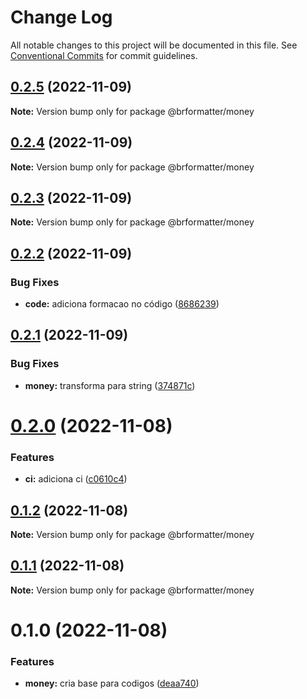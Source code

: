 # Change Log

All notable changes to this project will be documented in this file.
See [Conventional Commits](https://conventionalcommits.org) for commit guidelines.

## [0.2.5](https://github.com/bearkfear/br-formatter/compare/@brformatter/money@0.2.4...@brformatter/money@0.2.5) (2022-11-09)

**Note:** Version bump only for package @brformatter/money

## [0.2.4](https://github.com/bearkfear/br-formatter/compare/@brformatter/money@0.2.3...@brformatter/money@0.2.4) (2022-11-09)

**Note:** Version bump only for package @brformatter/money

## [0.2.3](https://github.com/bearkfear/br-formatter/compare/@brformatter/money@0.2.2...@brformatter/money@0.2.3) (2022-11-09)

**Note:** Version bump only for package @brformatter/money

## [0.2.2](https://github.com/bearkfear/br-formatter/compare/@brformatter/money@0.2.1...@brformatter/money@0.2.2) (2022-11-09)

### Bug Fixes

- **code:** adiciona formacao no código ([8686239](https://github.com/bearkfear/br-formatter/commit/86862399122ad517336563d0cfe73dd0da0730fb))

## [0.2.1](https://github.com/bearkfear/br-formatter/compare/@brformatter/money@0.2.0...@brformatter/money@0.2.1) (2022-11-09)

### Bug Fixes

- **money:** transforma para string ([374871c](https://github.com/bearkfear/br-formatter/commit/374871c2b128d0faa46037e625a33706f0f1b6f6))

# [0.2.0](https://github.com/bearkfear/br-formatter/compare/@brformatter/money@0.1.2...@brformatter/money@0.2.0) (2022-11-08)

### Features

- **ci:** adiciona ci ([c0610c4](https://github.com/bearkfear/br-formatter/commit/c0610c4132e54372e8e5b6e7dfb5fa0a8057e0c3))

## [0.1.2](https://github.com/bearkfear/br-formatter/compare/@brformatter/money@0.1.1...@brformatter/money@0.1.2) (2022-11-08)

**Note:** Version bump only for package @brformatter/money

## [0.1.1](https://github.com/bearkfear/br-formatter/compare/@brformatter/money@0.1.0...@brformatter/money@0.1.1) (2022-11-08)

**Note:** Version bump only for package @brformatter/money

# 0.1.0 (2022-11-08)

### Features

- **money:** cria base para codigos ([deaa740](https://github.com/bearkfear/br-formatter/commit/deaa740a2ca4f0da8d032425c8e6460868fef1f4))
